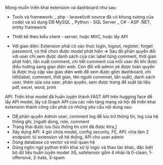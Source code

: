 Mong muốn triển khai extension và dashboard như sau:
+ Tools và framework:
_ php - laravel(với source đã có khung xương của code) và sử dụng DB MySQL
_ Python - SQL Server
_ C# - ASP .NET, entity framework

+ Thiết kế theo kiểu client - server, hoặc MVC, hoặc lấy API
+ Với giao diện:
Extension phải có xác thực login, logout, register, forget password, có thể chọn được model phát hiện
=> Sau đó phân quyền đối với user chỉ xem được danh sách của các label từng comment, thời gian phát hiện, tần xuất comment, chi tiết comment của mỗi user đó khi được điều hướng sang giao diện web. Còn đối với admin sẽ được toàn quyền là được truy cập vào giao diện web để xem được gồm dashboard, chi tiết(label, comment, thời gian, tên người commnet, tần suất), danh sách user, thêm sửa xóa user, phân quyền, xem được trang để xuất tài liệu pdf, excel, word, print

API:
Triển khai model đã huấn luyện thành FAST API trên hugging face để lấy API model, lấy cả Graph API của các nền tảng mạng xã hội để triển khai extension thành công cần phải có những yêu cầu nội dung sau:
 - DB phân quyền Admin user, comment log để lưu trữ thông tin, log của hệ thống ghi, [người dùng, role, comment 
- Trạng thái được lưu (lưu thông tin cmt đã được ktra,] 
- Xây dựng API: 4 gói chứa model, config security, FE, API: chia làm 2 endpoint: từ extension về hệ thống, API cho user admin 
- Dùng database có vector và mối quan hệ 
- Dùng ngôn ngữ python triển khai xử lý logic và thao tác khác, đặc biệt bộ dữ liệu huấn luyện model .h5, safetensor gồm 4 nhãn là 0-clean, 1-offensive, 2-hate, 3-spam
